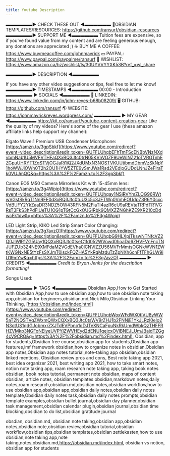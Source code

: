 ```yaml
---
title: Youtube Description
---
```

▬▬▬▬▬▬► CHECK THESE OUT ◀︎▬▬▬▬▬▬
📃OBSIDIAN TEMPLATES/RESOURCES: https://github.com/ransurf/obsidian-resources
▬▬▬▬▬▬► SUPPORT ME ◀︎▬▬▬▬▬▬
Tuition fees are expensive, so if you've found value from my content and are feeling generous enough, any donations are appreciated ;)
☕ BUY ME A COFFEE: https://www.buymeacoffee.com/johnmavrick
💵 PAYPAL: https://www.paypal.com/paypalme/ransurf
🛒 WISHLIST: https://www.amazon.ca/hz/wishlist/ls/30UYVVYYXK53B?ref_=wl_share

▬▬▬▬▬▬► DESCRIPTION ◀︎▬▬▬▬▬▬

If you have any other video suggestions or tips, feel free to let me know!
▬▬▬▬▬▬► TIMESTAMPS ◀︎▬▬▬▬▬▬
00:00 - Introduction
▬▬▬▬▬▬ ► SOCIALS ◀︎▬▬▬▬▬▬
💼️ LINKEDIN: https://www.linkedin.com/in/john-reyes-b68b08209/
🖥️ GITHUB: https://github.com/ransurf
🌎 WEBSITE: https://johnmavrickreyes.wordpress.com/
▬▬▬▬▬▬ ► MY GEAR ◀︎▬▬▬▬▬▬
https://kit.co/ransurf/youtube-content-creation-gear
Like the quality of my videos? Here's some of the gear I use (these amazon affiliate links help support my channel): 

Elgato Wave:1 Premium USB Condenser Microphone: 
[https://amzn.to/3gpSbkf](https://www.youtube.com/redirect?event=video_description&redir_token=QUFFLUhqbEFhTmFScENBbVNzNXdvbmNab1U5MVFVTHFaQXxBQ3Jtc0trN05KVnVOZF9UeWlNZ21oTVRGTnhEZGpuUHRYT1ZqSTVjOGJaRi1iQ2JXdUMxN3NOSTVKUUtibmdDbmVzSkNpY1hoWWJiOWh0T2h2OU1HYW5ZTE9ySmJWa1Rsd2VEdlpGUDdLNnJZeFlraTk0VUJmQQ&q=https%3A%2F%2Famzn.to%2F3gpSbkf) 

Canon EOS M50 Camera Mirrorless Kit with 15-45mm lens: [https://amzn.to/3g4Wpip](https://www.youtube.com/redirect?event=video_description&redir_token=QUFFLUhqay1NSjRVYmZLOG96RWtwVGstSkRqT1NnRFE0d3xBQ3Jtc0tuU3c5c3JFTWp0VnhEOUdpZ3R6Y0cxcVdBUFY2YkZaaDR3NDZ5OW43RFN5M2FiaTl4azR6eU9aREVtaTRPdTR1VGRsT3FkS3hPdFlUeTU1OG1pTGtCcGxOUGlRbk9QMXZZNGhKZE9XR210cDdwcEk1dw&q=https%3A%2F%2Famzn.to%2F3g4Wpip) 

LED Light Strip, KIKO Led Strip Smart Color Changing: [https://amzn.to/3g7avzO](https://www.youtube.com/redirect?event=video_description&redir_token=QUFFLUhqbG9HLXpjTkswNTNfcVZ2Q0JlWlR1ZG5Uay1QQXxBQ3Jtc0tseC1fd052WVowd0hoaDd6ZHVFVnFncTNJUFZUb3Z4NE9XMFdaM2VGdEVha0lCNVlZZU56MVFrMmtsOGNkWVN1ZWtKWGNxNE5tYzFsSXJmT0lsckFQZHA5YkRqMzduTzZpNXh6cnFfTFhGLW9iU19mYw&q=https%3A%2F%2Famzn.to%2F3g7avzO)
▬▬▬▬▬▬ ► CREDITS ◀︎▬▬▬▬▬▬
*Credit to Bryan Jenks for the description formatting!*

Songs Used:

▬▬▬▬▬▬ ► TAGS ◀︎▬▬▬▬▬▬▬
Obsidian App,How to Get Started with Obsidian App,how to use obsidian app,how to use obsidian note taking app,obsidian for beginners,obsidian.md,Nick Milo,Obsidian Linking Your Thinking, [https://obsidian.md/index.html](https://www.youtube.com/redirect?event=video_description&redir_token=QUFFLUhqbWoxWFdWX0tlVU8yWW5aT2NQSTVqZWxmQWxCQXxBQ3Jtc0tsWV9rZHJ1b2FNNjE1YkJLRzI0elo2N3otUS1qdGJobmxrZXJTdEVPbno1dDJTeXNCaFpuNkRkUmdWbkQzTHFFRHZVMkp3NGFoNElyeUVPYjZWVHEyd2dENU1qejcxOVlBNEJLUmJBajdTZGg4cV9CRQ&q=https%3A%2F%2Fobsidian.md%2Findex.html), Obsidian, app for students,Obsidian free course,obsidian app for students,Obsidian app features,imf framework obsidian,how to organize notes in obsidian,Obsidian app notes,Obsidian app notes tutorial,note-taking app obsidian,obsidian linked mentions, Obsidian review pros and cons, Best note taking app 2021, best idea organizer 2021, best writing app 2021, how to take smart notes, notion note taking app, roam research note taking app, taking book notes obsidian, book notes tutorial, permanent note obsidian, maps of content obsidian, article notes, obsidian templates obsidian,markdown notes,daily notes,roam research,obsidian.md,obsidian notes,obsidian workflow,how to use obsidian app,obsidian app,obsidian daily notes,obsidian daily notes template,Obsidian daily notes task,obsidian daily notes prompts,obsidian template examples,obsidian bullet journal,obsidian day planner,obsidian task management,obsidian calendar plugin,obsidian journal,obsidian time blocking,obsidian to do list,obsidian gratitude journal

obsdian, obsidian.md, obsidian note taking,obsidian app,obsidian notes,obsidian note,obsidian review,obsidian tutorial,obsidian workflow,obsidian tips,obsidian templates,obsidian zettlekasten,how to use obsidian,note taking app,note taking,notes,obsidian.md,https://obsidian.md/index.html, obsidian vs notion, obsidian app for students

